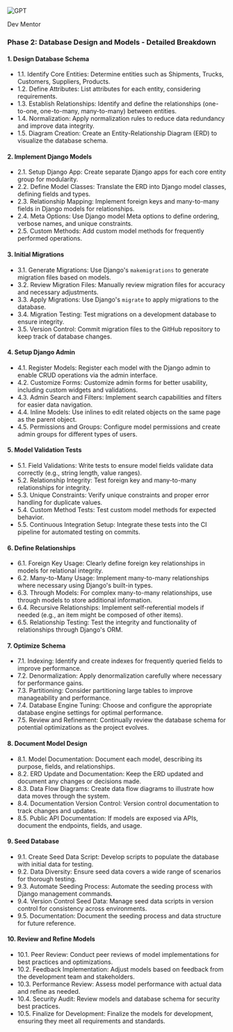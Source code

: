 ![GPT](https://files.oaiusercontent.com/file-ZVg9huG14ovwzZYiwNCDbzzB?se=2124-01-27T06%3A40%3A53Z&sp=r&sv=2021-08-06&sr=b&rscc=max-age%3D1209600%2C%20immutable&rscd=attachment%3B%20filename%3Dcc4cbde8-0ff7-4db8-a442-9e4f793e5755.png&sig=JSkBFTpEQ/ATP86jPYsKov2HLtzS1uiDfrqVwYTemCo%3D)

Dev Mentor

### Phase 2: Database Design and Models - Detailed Breakdown

#### 1\. Design Database Schema

-   1.1. Identify Core Entities: Determine entities such as Shipments, Trucks, Customers, Suppliers, Products.
-   1.2. Define Attributes: List attributes for each entity, considering requirements.
-   1.3. Establish Relationships: Identify and define the relationships (one-to-one, one-to-many, many-to-many) between entities.
-   1.4. Normalization: Apply normalization rules to reduce data redundancy and improve data integrity.
-   1.5. Diagram Creation: Create an Entity-Relationship Diagram (ERD) to visualize the database schema.

#### 2\. Implement Django Models

-   2.1. Setup Django App: Create separate Django apps for each core entity group for modularity.
-   2.2. Define Model Classes: Translate the ERD into Django model classes, defining fields and types.
-   2.3. Relationship Mapping: Implement foreign keys and many-to-many fields in Django models for relationships.
-   2.4. Meta Options: Use Django model Meta options to define ordering, verbose names, and unique constraints.
-   2.5. Custom Methods: Add custom model methods for frequently performed operations.

#### 3\. Initial Migrations

-   3.1. Generate Migrations: Use Django's `makemigrations` to generate migration files based on models.
-   3.2. Review Migration Files: Manually review migration files for accuracy and necessary adjustments.
-   3.3. Apply Migrations: Use Django's `migrate` to apply migrations to the database.
-   3.4. Migration Testing: Test migrations on a development database to ensure integrity.
-   3.5. Version Control: Commit migration files to the GitHub repository to keep track of database changes.

#### 4\. Setup Django Admin

-   4.1. Register Models: Register each model with the Django admin to enable CRUD operations via the admin interface.
-   4.2. Customize Forms: Customize admin forms for better usability, including custom widgets and validations.
-   4.3. Admin Search and Filters: Implement search capabilities and filters for easier data navigation.
-   4.4. Inline Models: Use inlines to edit related objects on the same page as the parent object.
-   4.5. Permissions and Groups: Configure model permissions and create admin groups for different types of users.

#### 5\. Model Validation Tests

-   5.1. Field Validations: Write tests to ensure model fields validate data correctly (e.g., string length, value ranges).
-   5.2. Relationship Integrity: Test foreign key and many-to-many relationships for integrity.
-   5.3. Unique Constraints: Verify unique constraints and proper error handling for duplicate values.
-   5.4. Custom Method Tests: Test custom model methods for expected behavior.
-   5.5. Continuous Integration Setup: Integrate these tests into the CI pipeline for automated testing on commits.

#### 6\. Define Relationships

-   6.1. Foreign Key Usage: Clearly define foreign key relationships in models for relational integrity.
-   6.2. Many-to-Many Usage: Implement many-to-many relationships where necessary using Django's built-in types.
-   6.3. Through Models: For complex many-to-many relationships, use through models to store additional information.
-   6.4. Recursive Relationships: Implement self-referential models if needed (e.g., an item might be composed of other items).
-   6.5. Relationship Testing: Test the integrity and functionality of relationships through Django's ORM.

#### 7\. Optimize Schema

-   7.1. Indexing: Identify and create indexes for frequently queried fields to improve performance.
-   7.2. Denormalization: Apply denormalization carefully where necessary for performance gains.
-   7.3. Partitioning: Consider partitioning large tables to improve manageability and performance.
-   7.4. Database Engine Tuning: Choose and configure the appropriate database engine settings for optimal performance.
-   7.5. Review and Refinement: Continually review the database schema for potential optimizations as the project evolves.

#### 8\. Document Model Design

-   8.1. Model Documentation: Document each model, describing its purpose, fields, and relationships.
-   8.2. ERD Update and Documentation: Keep the ERD updated and document any changes or decisions made.
-   8.3. Data Flow Diagrams: Create data flow diagrams to illustrate how data moves through the system.
-   8.4. Documentation Version Control: Version control documentation to track changes and updates.
-   8.5. Public API Documentation: If models are exposed via APIs, document the endpoints, fields, and usage.

#### 9\. Seed Database

-   9.1. Create Seed Data Script: Develop scripts to populate the database with initial data for testing.
-   9.2. Data Diversity: Ensure seed data covers a wide range of scenarios for thorough testing.
-   9.3. Automate Seeding Process: Automate the seeding process with Django management commands.
-   9.4. Version Control Seed Data: Manage seed data scripts in version control for consistency across environments.
-   9.5. Documentation: Document the seeding process and data structure for future reference.

#### 10\. Review and Refine Models

-   10.1. Peer Review: Conduct peer reviews of model implementations for best practices and optimizations.
-   10.2. Feedback Implementation: Adjust models based on feedback from the development team and stakeholders.
-   10.3. Performance Review: Assess model performance with actual data and refine as needed.
-   10.4. Security Audit: Review models and database schema for security best practices.
-   10.5. Finalize for Development: Finalize the models for development, ensuring they meet all requirements and standards.
